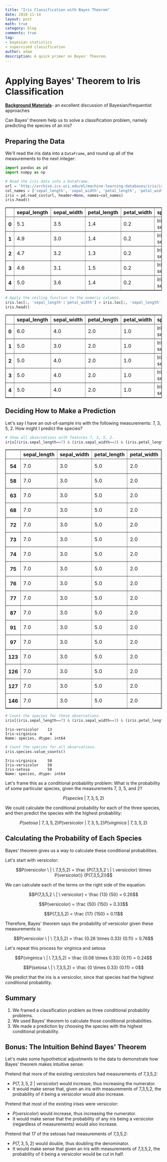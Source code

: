 ```yaml
---
title: "Iris Classification with Bayes Theorem"
date: 2018-11-14
layout: post
math: true
category: blog
comments: true
tag:
- bayesian statistics
- supervised classification
author: adam
description: A quick primer on Bayes' Theorem. 
---
```



# Applying Bayes' Theorem to Iris Classification

[**Background Materials**](https://www.youtube.com/watch?v=eDMGDhyDxuY)- an excellent discussion of Bayesian/frequentist approaches

Can Bayes' theorem help us to solve a classification problem, namely predicting the species of an iris?

## Preparing the Data

We'll read the iris data into a `DataFrame`, and round up all of the measurements to the next integer:


```python
import pandas as pd
import numpy as np
```


```python
# Read the iris data into a DataFrame.
url = 'http://archive.ics.uci.edu/ml/machine-learning-databases/iris/iris.data'
col_names = ['sepal_length', 'sepal_width', 'petal_length', 'petal_width', 'species']
iris = pd.read_csv(url, header=None, names=col_names)
iris.head()
```




<div>
<style scoped>
    .dataframe tbody tr th:only-of-type {
        vertical-align: middle;
    }

    .dataframe tbody tr th {
        vertical-align: top;
    }

    .dataframe thead th {
        text-align: right;
    }
</style>
<table border="1" class="dataframe">
  <thead>
    <tr style="text-align: right;">
      <th></th>
      <th>sepal_length</th>
      <th>sepal_width</th>
      <th>petal_length</th>
      <th>petal_width</th>
      <th>species</th>
    </tr>
  </thead>
  <tbody>
    <tr>
      <th>0</th>
      <td>5.1</td>
      <td>3.5</td>
      <td>1.4</td>
      <td>0.2</td>
      <td>Iris-setosa</td>
    </tr>
    <tr>
      <th>1</th>
      <td>4.9</td>
      <td>3.0</td>
      <td>1.4</td>
      <td>0.2</td>
      <td>Iris-setosa</td>
    </tr>
    <tr>
      <th>2</th>
      <td>4.7</td>
      <td>3.2</td>
      <td>1.3</td>
      <td>0.2</td>
      <td>Iris-setosa</td>
    </tr>
    <tr>
      <th>3</th>
      <td>4.6</td>
      <td>3.1</td>
      <td>1.5</td>
      <td>0.2</td>
      <td>Iris-setosa</td>
    </tr>
    <tr>
      <th>4</th>
      <td>5.0</td>
      <td>3.6</td>
      <td>1.4</td>
      <td>0.2</td>
      <td>Iris-setosa</td>
    </tr>
  </tbody>
</table>
</div>




```python
# Apply the ceiling function to the numeric columns.
iris.loc[:, 'sepal_length':'petal_width'] = iris.loc[:, 'sepal_length':'petal_width'].apply(np.ceil)
iris.head()
```




<div>
<style scoped>
    .dataframe tbody tr th:only-of-type {
        vertical-align: middle;
    }

    .dataframe tbody tr th {
        vertical-align: top;
    }

    .dataframe thead th {
        text-align: right;
    }
</style>
<table border="1" class="dataframe">
  <thead>
    <tr style="text-align: right;">
      <th></th>
      <th>sepal_length</th>
      <th>sepal_width</th>
      <th>petal_length</th>
      <th>petal_width</th>
      <th>species</th>
    </tr>
  </thead>
  <tbody>
    <tr>
      <th>0</th>
      <td>6.0</td>
      <td>4.0</td>
      <td>2.0</td>
      <td>1.0</td>
      <td>Iris-setosa</td>
    </tr>
    <tr>
      <th>1</th>
      <td>5.0</td>
      <td>3.0</td>
      <td>2.0</td>
      <td>1.0</td>
      <td>Iris-setosa</td>
    </tr>
    <tr>
      <th>2</th>
      <td>5.0</td>
      <td>4.0</td>
      <td>2.0</td>
      <td>1.0</td>
      <td>Iris-setosa</td>
    </tr>
    <tr>
      <th>3</th>
      <td>5.0</td>
      <td>4.0</td>
      <td>2.0</td>
      <td>1.0</td>
      <td>Iris-setosa</td>
    </tr>
    <tr>
      <th>4</th>
      <td>5.0</td>
      <td>4.0</td>
      <td>2.0</td>
      <td>1.0</td>
      <td>Iris-setosa</td>
    </tr>
  </tbody>
</table>
</div>



## Deciding How to Make a Prediction

Let's say  I have an out-of-sample iris with the following measurements: 7, 3, 5, 2. How might I predict the species?


```python
# Show all observations with features 7, 3, 5, 2.
iris[(iris.sepal_length==7) & (iris.sepal_width==3) & (iris.petal_length==5) & (iris.petal_width==2)]
```




<div>
<style scoped>
    .dataframe tbody tr th:only-of-type {
        vertical-align: middle;
    }

    .dataframe tbody tr th {
        vertical-align: top;
    }

    .dataframe thead th {
        text-align: right;
    }
</style>
<table border="1" class="dataframe">
  <thead>
    <tr style="text-align: right;">
      <th></th>
      <th>sepal_length</th>
      <th>sepal_width</th>
      <th>petal_length</th>
      <th>petal_width</th>
      <th>species</th>
    </tr>
  </thead>
  <tbody>
    <tr>
      <th>54</th>
      <td>7.0</td>
      <td>3.0</td>
      <td>5.0</td>
      <td>2.0</td>
      <td>Iris-versicolor</td>
    </tr>
    <tr>
      <th>58</th>
      <td>7.0</td>
      <td>3.0</td>
      <td>5.0</td>
      <td>2.0</td>
      <td>Iris-versicolor</td>
    </tr>
    <tr>
      <th>63</th>
      <td>7.0</td>
      <td>3.0</td>
      <td>5.0</td>
      <td>2.0</td>
      <td>Iris-versicolor</td>
    </tr>
    <tr>
      <th>68</th>
      <td>7.0</td>
      <td>3.0</td>
      <td>5.0</td>
      <td>2.0</td>
      <td>Iris-versicolor</td>
    </tr>
    <tr>
      <th>72</th>
      <td>7.0</td>
      <td>3.0</td>
      <td>5.0</td>
      <td>2.0</td>
      <td>Iris-versicolor</td>
    </tr>
    <tr>
      <th>73</th>
      <td>7.0</td>
      <td>3.0</td>
      <td>5.0</td>
      <td>2.0</td>
      <td>Iris-versicolor</td>
    </tr>
    <tr>
      <th>74</th>
      <td>7.0</td>
      <td>3.0</td>
      <td>5.0</td>
      <td>2.0</td>
      <td>Iris-versicolor</td>
    </tr>
    <tr>
      <th>75</th>
      <td>7.0</td>
      <td>3.0</td>
      <td>5.0</td>
      <td>2.0</td>
      <td>Iris-versicolor</td>
    </tr>
    <tr>
      <th>76</th>
      <td>7.0</td>
      <td>3.0</td>
      <td>5.0</td>
      <td>2.0</td>
      <td>Iris-versicolor</td>
    </tr>
    <tr>
      <th>77</th>
      <td>7.0</td>
      <td>3.0</td>
      <td>5.0</td>
      <td>2.0</td>
      <td>Iris-versicolor</td>
    </tr>
    <tr>
      <th>87</th>
      <td>7.0</td>
      <td>3.0</td>
      <td>5.0</td>
      <td>2.0</td>
      <td>Iris-versicolor</td>
    </tr>
    <tr>
      <th>91</th>
      <td>7.0</td>
      <td>3.0</td>
      <td>5.0</td>
      <td>2.0</td>
      <td>Iris-versicolor</td>
    </tr>
    <tr>
      <th>97</th>
      <td>7.0</td>
      <td>3.0</td>
      <td>5.0</td>
      <td>2.0</td>
      <td>Iris-versicolor</td>
    </tr>
    <tr>
      <th>123</th>
      <td>7.0</td>
      <td>3.0</td>
      <td>5.0</td>
      <td>2.0</td>
      <td>Iris-virginica</td>
    </tr>
    <tr>
      <th>126</th>
      <td>7.0</td>
      <td>3.0</td>
      <td>5.0</td>
      <td>2.0</td>
      <td>Iris-virginica</td>
    </tr>
    <tr>
      <th>127</th>
      <td>7.0</td>
      <td>3.0</td>
      <td>5.0</td>
      <td>2.0</td>
      <td>Iris-virginica</td>
    </tr>
    <tr>
      <th>146</th>
      <td>7.0</td>
      <td>3.0</td>
      <td>5.0</td>
      <td>2.0</td>
      <td>Iris-virginica</td>
    </tr>
  </tbody>
</table>
</div>




```python
# Count the species for these observations.
iris[(iris.sepal_length==7) & (iris.sepal_width==3) & (iris.petal_length==5) & (iris.petal_width==2)].species.value_counts()
```




    Iris-versicolor    13
    Iris-virginica      4
    Name: species, dtype: int64




```python
# Count the species for all observations.
iris.species.value_counts()
```




    Iris-virginica     50
    Iris-versicolor    50
    Iris-setosa        50
    Name: species, dtype: int64



Let's frame this as a conditional probability problem: What is the probability of some particular species, given the measurements 7, 3, 5, and 2?

$$P(species \ | \ 7,3,5,2)$$

We could calculate the conditional probability for each of the three species, and then predict the species with the highest probability:

$$
	P(setosa \ | \ 7,3,5,2)
	P(versicolor \ | \ 7,3,5,2)
	P(virginica \ | \ 7,3,5,2)
$$

## Calculating the Probability of Each Species

Bayes' theorem gives us a way to calculate these conditional probabilities.

Let's start with versicolor:

$$P(versicolor \ | \ 7,3,5,2) = \frac {P(7,3,5,2 \ | \ versicolor) \times P(versicolor)} {P(7,3,5,2)}$$

We can calculate each of the terms on the right side of the equation:

$$P(7,3,5,2 \ | \ versicolor) = \frac {13} {50} = 0.26$$

$$P(versicolor) = \frac {50} {150} = 0.33$$

$$P(7,3,5,2) = \frac {17} {150} = 0.11$$

Therefore, Bayes' theorem says the probability of versicolor given these measurements is:

$$P(versicolor \ | \ 7,3,5,2) = \frac {0.26 \times 0.33} {0.11} = 0.76$$

Let's repeat this process for virginica and setosa:

$$P(virginica \ | \ 7,3,5,2) = \frac {0.08 \times 0.33} {0.11} = 0.24$$

$$P(setosa \ | \ 7,3,5,2) = \frac {0 \times 0.33} {0.11} = 0$$

We predict that the iris is a versicolor, since that species had the highest conditional probability.

## Summary

1. We framed a classification problem as three conditional probability problems.
2. We used Bayes' theorem to calculate those conditional probabilities.
3. We made a prediction by choosing the species with the highest conditional probability.

## Bonus: The Intuition Behind Bayes' Theorem

Let's make some hypothetical adjustments to the data to demonstrate how Bayes' theorem makes intuitive sense:

Pretend that more of the existing versicolors had measurements of 7,3,5,2:

- $P(7,3,5,2 \ | \ versicolor)$ would increase, thus increasing the numerator.
- It would make sense that, given an iris with measurements of 7,3,5,2, the probability of it being a versicolor would also increase.

Pretend that most of the existing irises were versicolor:

- $P(versicolor)$ would increase, thus increasing the numerator.
- It would make sense that the probability of any iris being a versicolor (regardless of measurements) would also increase.

Pretend that 17 of the setosas had measurements of 7,3,5,2:

- $P(7,3,5,2)$ would double, thus doubling the denominator.
- It would make sense that given an iris with measurements of 7,3,5,2, the probability of it being a versicolor would be cut in half.
